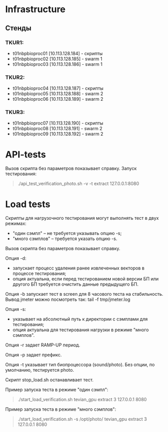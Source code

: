 # Infrastructure 

## Стенды
### TKUR1:
* t01nbpbioproc01 [10.113.128.184] - скрипты
* t01nbpbioproc02 [10.113.128.185] - swarm 1
* t01nbpbioproc03 [10.113.128.186] - swarm 1

### TKUR2:
* t01nbpbioproc04 [10.113.128.187] - скрипты
* t01nbpbioproc05 [10.113.128.188] - swarm 2
* t01nbpbioproc06 [10.113.128.189] - swarm 2

### TKUR3:
* t01nbpbioproc07 [10.113.128.190] - скрипты
* t01nbpbioproc08 [10.113.128.191] - swarm 2
* t01nbpbioproc09 [10.113.128.192] - swarm 2



# API-tests
Вызов скрипта без параметров показывает справку.
Запуск тестирования:
> ./api_test_verification_photo.sh -v -t extract 127.0.0.1:8080



# Load tests
Скрипты для нагрузочного тестирования могут выполнять тест в двух режимах:
* "один сэмпл" – не требуется указывать опцию -s;
* "много сэмплов" – требуется указать опцию -s.

Вызов скрипта без параметров показывает справку.

Опция -d:
* запускает процесс удаления ранее извлеченных векторов в процессе тестирования;
* опция актуальна, если перед тестированием новой версии БП или другого БП требуется очистить данные предыдущего БП.

Опция -b запускает тест в screen для 8 часового теста на стабильность.
Вывод jmeter можно посмотреть так: tail -f tmp/jmeter.log

Опция -s:
* указывает на абсолютный путь к директории с сэмплами для тестирования;
* опция актуальна для тестирования нагрузки в режиме "много сэмплов".

Опция -r задает RAMP-UP период.

Опция -p задает префикс.

Опция -t указывает тип биопроцессора (sound/photo). Без опции, по умолчанию, тестируется photo.

Скрипт stop_load.sh останавливает тест.

Пример запуска теста в режиме "один сэмпл":
> ./start_load_verification.sh tevian_gpu extract 3 127.0.0.1 8080

Пример запуска теста в режиме "много сэмплов":
> ./start_load_verification.sh -s /opt/photo/ tevian_gpu extract 3 127.0.0.1 8080
